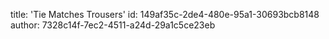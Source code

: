 title: 'Tie Matches Trousers'
id: 149af35c-2de4-480e-95a1-30693bcb8148
author: 7328c14f-7ec2-4511-a24d-29a1c5ce23eb
